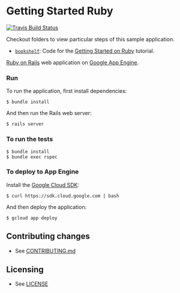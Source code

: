 # Getting Started Ruby

[![Travis Build Status](https://travis-ci.org/GoogleCloudPlatform/getting-started-ruby.svg)](https://travis-ci.org/GoogleCloudPlatform/getting-started-ruby)

Checkout folders to view particular steps of this sample application.

 - [`bookshelf`](bookshelf): Code for the [Getting Started on Ruby][getting-started] tutorial.

[Ruby on Rails][ror] web application on [Google App Engine][gae].

### Run

To run the application, first install dependencies:

    $ bundle install

And then run the Rails web server:

    $ rails server

### To run the tests

    $ bundle install
    $ bundle exec rspec

### To deploy to App Engine

Install the [Google Cloud SDK](https://cloud.google.com/sdk):

    $ curl https://sdk.cloud.google.com | bash

And then deploy the application:

    $ gcloud app deploy

## Contributing changes

* See [CONTRIBUTING.md](CONTRIBUTING.md)

## Licensing

* See [LICENSE](LICENSE)

[getting-started]: http://cloud.google.com/ruby/getting-started
[ror]: http://rubyonrails.org/
[gae]: http://cloud.google.com/appengine/docs/standard/ruby
